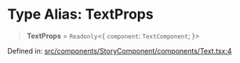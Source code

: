 # Type Alias: TextProps

> **TextProps** = `Readonly`\<\{ `component`: `TextComponent`; \}\>

Defined in: [src/components/StoryComponent/components/Text.tsx:4](https://github.com/laruss/react-text-game/blob/59d7b8f771aa0b3a193326c59fd60a3d4ca5383b/packages/ui/src/components/StoryComponent/components/Text.tsx#L4)
